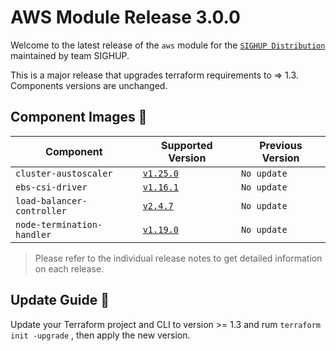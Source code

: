 # AWS Module Release 3.0.0

Welcome to the latest release of the `aws` module for the [`SIGHUP Distribution`](https://github.com/sighupio/fury-distribution) maintained by team SIGHUP.

This is a major release that upgrades terraform requirements to => 1.3. Components versions are unchanged.

## Component Images 🚢

| Component                  | Supported Version                                                                               | Previous Version |
| -------------------------- | ----------------------------------------------------------------------------------------------- | ---------------- |
| `cluster-austoscaler`      | [`v1.25.0`](https://github.com/kubernetes/autoscaler/releases/tag/cluster-autoscaler-1.25.0)    | `No update`      |
| `ebs-csi-driver`           | [`v1.16.1`](https://github.com/kubernetes-sigs/aws-ebs-csi-driver/releases/tag/v1.16.1)         | `No update`      |
| `load-balancer-controller` | [`v2.4.7`](https://github.com/kubernetes-sigs/aws-load-balancer-controller/releases/tag/v2.4.7) | `No update`      |
| `node-termination-handler` | [`v1.19.0`](https://github.com/aws/aws-node-termination-handler/releases/tag/v1.19.0)           | `No update`      |

> Please refer to the individual release notes to get detailed information on each release.

## Update Guide 🦮

Update your Terraform project and CLI to version >= 1.3 and rum `terraform init -upgrade` , then apply the new version.

<!-- Links -->
